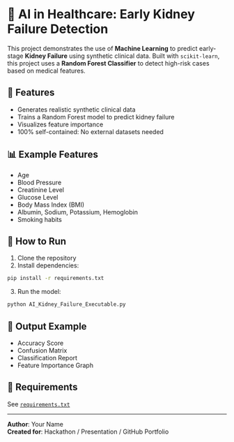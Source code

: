 
# 🧠 AI in Healthcare: Early Kidney Failure Detection

This project demonstrates the use of **Machine Learning** to predict early-stage **Kidney Failure** using synthetic clinical data. Built with `scikit-learn`, this project uses a **Random Forest Classifier** to detect high-risk cases based on medical features.

## 🚀 Features

- Generates realistic synthetic clinical data
- Trains a Random Forest model to predict kidney failure
- Visualizes feature importance
- 100% self-contained: No external datasets needed

## 📊 Example Features

- Age
- Blood Pressure
- Creatinine Level
- Glucose Level
- Body Mass Index (BMI)
- Albumin, Sodium, Potassium, Hemoglobin
- Smoking habits

## 🧪 How to Run

1. Clone the repository
2. Install dependencies:

```bash
pip install -r requirements.txt
```

3. Run the model:

```bash
python AI_Kidney_Failure_Executable.py
```

## 📘 Output Example

- Accuracy Score
- Confusion Matrix
- Classification Report
- Feature Importance Graph

## 📎 Requirements

See [`requirements.txt`](requirements.txt)

---

**Author**: Your Name  
**Created for**: Hackathon / Presentation / GitHub Portfolio
